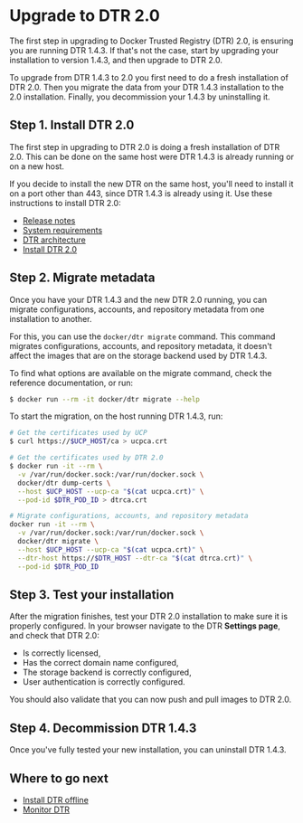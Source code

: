 <!--[metadata]>
+++
aliases = ["/docker-trusted-registry/install/upgrade/"]
title = "Upgrade to DTR 2.0"
description = "Learn how to upgrade your Docker Trusted Registry to the latest major release."
keywords = ["docker, dtr, upgrade, install"]
[menu.main]
parent="workw_dtr_install"
identifier="dtr_upgrade_major"
weight=40
+++
<![end-metadata]-->

# Upgrade to DTR 2.0

The first step in upgrading to Docker Trusted Registry (DTR) 2.0, is ensuring
you are running DTR 1.4.3. If that's not the case, start by upgrading your
installation to version 1.4.3, and then upgrade to DTR 2.0.

To upgrade from DTR 1.4.3 to 2.0 you first need to do a fresh installation of
DTR 2.0. Then you migrate the data from your DTR 1.4.3 installation to the 2.0
installation. Finally, you decommission your 1.4.3 by uninstalling it.

## Step 1. Install DTR 2.0

The first step in upgrading to DTR 2.0 is doing a fresh installation of DTR 2.0.
This can be done on the same host were DTR 1.4.3 is already running or on a
new host.

If you decide to install the new DTR on the same host, you'll need
to install it on a port other than 443, since DTR 1.4.3 is already using it.
Use these instructions to install DTR 2.0:

* [Release notes](../../release-notes/release-notes.md)
* [System requirements](../system-requirements.md)
* [DTR architecture](../../architecture.md)
* [Install DTR 2.0](../install-dtr.md)


## Step 2. Migrate metadata

Once you have your DTR 1.4.3 and the new DTR 2.0 running, you can migrate
configurations, accounts, and repository metadata from one installation to
another.

For this, you can use the `docker/dtr migrate` command. This command
migrates configurations, accounts, and repository metadata, it doesn't affect
the images that are on the storage backend used by DTR 1.4.3.

To find what options are available on the migrate command, check the reference
documentation, or run:

```bash
$ docker run --rm -it docker/dtr migrate --help
```

To start the migration, on the host running DTR 1.4.3, run:

```bash
# Get the certificates used by UCP
$ curl https://$UCP_HOST/ca > ucpca.crt

# Get the certificates used by DTR 2.0
$ docker run -it --rm \
  -v /var/run/docker.sock:/var/run/docker.sock \
  docker/dtr dump-certs \
  --host $UCP_HOST --ucp-ca "$(cat ucpca.crt)" \
  --pod-id $DTR_POD_ID > dtrca.crt

# Migrate configurations, accounts, and repository metadata
docker run -it --rm \
  -v /var/run/docker.sock:/var/run/docker.sock \
  docker/dtr migrate \
  --host $UCP_HOST --ucp-ca "$(cat ucpca.crt)" \
  --dtr-host https://$DTR_HOST --dtr-ca "$(cat dtrca.crt)" \
  --pod-id $DTR_POD_ID
```

## Step 3. Test your installation

After the migration finishes, test your DTR 2.0 installation to make sure it is
properly configured.
In your browser navigate to the DTR **Settings page**, and check that DTR 2.0:

* Is correctly licensed,
* Has the correct domain name configured,
* The storage backend is correctly configured,
* User authentication is correctly configured.

You should also validate that you can now push and pull images to DTR 2.0.

## Step 4. Decommission DTR 1.4.3

Once you've fully tested your new installation, you can uninstall DTR 1.4.3.

<!-- TODO: include instructions on how to uninstall -->

## Where to go next

* [Install DTR offline](../install-dtr-offline.md)
* [Monitor DTR](../../monitor-troubleshoot/monitor.md)
